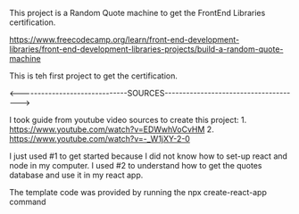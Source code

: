 This project is a Random Quote machine to get the FrontEnd Libraries certification.

https://www.freecodecamp.org/learn/front-end-development-libraries/front-end-development-libraries-projects/build-a-random-quote-machine

This is teh first project to get the certification.



<------------------------------SOURCES-------------------------------------->

I took guide from  youtube video sources to create this project:
    1. https://www.youtube.com/watch?v=EDWwhVoCvHM
    2. https://www.youtube.com/watch?v=-_W1jXY-2-0

I just used #1 to get started because I did not know how to set-up react and node in my computer. 
I used #2 to understand how to get the quotes database and use it in my react app.

The template code was provided by running the npx create-react-app command